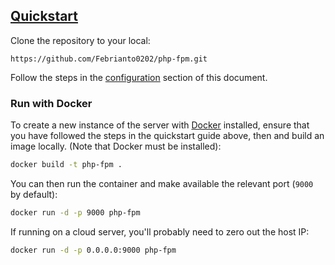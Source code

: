 ## [Quickstart](#quickstart)
Clone the repository to your local:
```
https://github.com/Febrianto0202/php-fpm.git
```

Follow the steps in the [configuration](#configuration) section of this
document.

### Run with Docker
To create a new instance of the server with [Docker](https://www.docker.com/) installed, ensure that you have followed the steps in the quickstart guide above, then and build an image locally. (Note that Docker must be installed):
```sh
docker build -t php-fpm .
```
You can then run the container and make available the relevant port (`9000` by default):
```sh
docker run -d -p 9000 php-fpm
```
If running on a cloud server, you'll probably need to zero out the host IP:
```sh
docker run -d -p 0.0.0.0:9000 php-fpm
```
